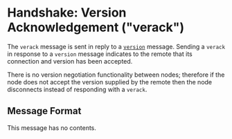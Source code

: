 # Handshake: Version Acknowledgement ("verack")

The `verack` message is sent in reply to a [`version`](/protocol/network/messages/version) message.
Sending a `verack` in response to a `version` message indicates to the remote that its connection and version has been accepted.

There is no version negotiation functionality between nodes; therefore if the node does not accept the version supplied by the remote then the node disconnects instead of responding with a `verack`.

## Message Format

This message has no contents.
